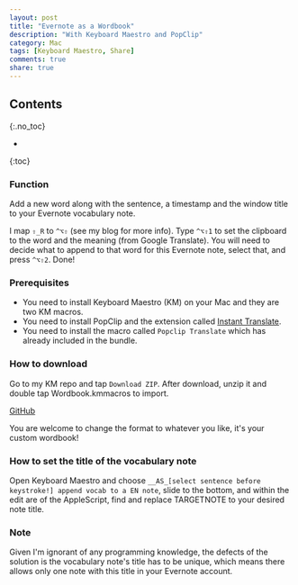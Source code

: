 ```yaml
---
layout: post
title: "Evernote as a Wordbook"
description: "With Keyboard Maestro and PopClip"
category: Mac
tags: [Keyboard Maestro, Share]
comments: true
share: true
---
```


## Contents
{:.no_toc}

* 
{:toc}


### Function

Add a new word along with the sentence, a timestamp and the window title to your Evernote vocabulary note.

<!--more-->

I map `⇧_R` to `^⌥⇧` (see my blog for more info). Type `^⌥⇧1` to set the clipboard to the word and the meaning (from Google Translate). You will need to decide what to append to that word for this Evernote note, select that, and press `^⌥⇧2`. Done!

### Prerequisites

- You need to install Keyboard Maestro (KM) on your Mac and they are two KM macros.
- You need to install PopClip and the extension called [Instant Translate](https://pilotmoon.com/popclip/extensions/page/InstantTranslate).
- You need to install the macro called `Popclip Translate` which has already included in the bundle.

### How to download

Go to my KM repo and tap `Download ZIP`. After download, unzip it and double tap Wordbook.kmmacros to import.

<a href="https://github.com/lsfalimis/Qian-KM-Macros" class="btn">GitHub</a>

You are welcome to change the format to whatever you like, it's your custom wordbook!

### How to set the title of the vocabulary note

Open Keyboard Maestro and choose `__AS_[select sentence before keystroke!] append vocab to a EN note`, slide to the bottom, and within the edit are of the AppleScript, find and replace TARGETNOTE to your desired note title.

### Note
Given I'm ignorant of any programming knowledge, the defects of the solution is the vocabulary note's title has to be unique, which means there allows only one note with this title in your Evernote account.
